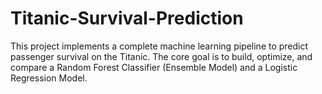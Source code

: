 # Titanic-Survival-Prediction
This project implements a complete machine learning pipeline to predict passenger survival on the Titanic. The core goal is to build, optimize, and compare a Random Forest Classifier (Ensemble Model) and a Logistic Regression Model.
